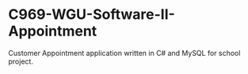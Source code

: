 # C969-WGU-Software-II-Appointment
Customer Appointment application written in C# and MySQL for school project.
